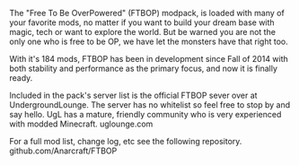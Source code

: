 The "Free To Be OverPowered" (FTBOP) modpack, is loaded with many of your favorite mods, no matter if you want to build your dream base with magic, tech or want to explore the world. But be warned you are not the only one who is free to be OP, we have let the monsters have that right too.

With it's 184 mods, FTBOP has been in development since Fall of 2014 with both stability and performance as the primary focus, and now it is finally ready.

Included in the pack's server list is the official FTBOP sever over at UndergroundLounge. The server has no whitelist so feel free to stop by and say hello. UgL has a mature, friendly community who is very experienced with modded Minecraft. uglounge.com

For a full mod list, change log, etc see the following repository. github.com/Anarcraft/FTBOP
